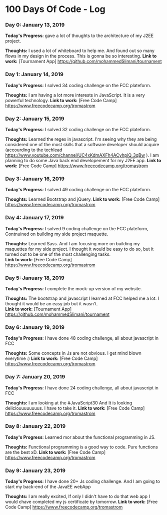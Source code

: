 # 100 Days Of Code - Log

### Day 0: January 13, 2019
**Today's Progress**: gave a lot of thoughts to the architecture of my J2EE project.

**Thoughts:** I used a lot of whiteboard to help me. And found out so many flows in my design in the process. This is gonna be so interesting.
**Link to work:** [Tournament App] https://github.com/mohammedSlimani/tournament


### Day 1: January 14, 2019
**Today's Progress**: I solved 34 coding challenge on the FCC plateform.

**Thoughts:** I am having a lot more interests in JavaScript. It is a very powerful technology. 
**Link to work:** [Free Code Camp] https://www.freecodecamp.org/tromastrom


### Day 2: January 15, 2019
**Today's Progress**: I solved 32 coding challenge on the FCC plateform.

**Thoughts:** Learned the regex in javascript. I'm seeing why they are being considered one of the most skills that a software developer should acquire (accourding to the techlead https://www.youtube.com/channel/UC4xKdmAXFh4ACyhpiQ_3qBw ). 
I am planning to do some Java back end developement for my J2EE app. 
**Link to work:** [Free Code Camp] https://www.freecodecamp.org/tromastrom

### Day 3: January 16, 2019
**Today's Progress**: I solved 49 coding challenge on the FCC plateform.

**Thoughts:** Learned Bootstrap and jQuery. 
**Link to work:** [Free Code Camp] https://www.freecodecamp.org/tromastrom

### Day 4: January 17, 2019
**Today's Progress**: I solved 9 coding challenge on the FCC plateform, Contnuined on building my side project maquette. 

**Thoughts:** Learned Sass. And I am focusing more on building my maquettes for my side project. I thought it would be easy to do so, but it turned out to be one of the most challenging tasks.   
**Link to work:** [Free Code Camp] https://www.freecodecamp.org/tromastrom

### Day 5: January 18, 2019
**Today's Progress**: I complete the mock-up version of my website. 

**Thoughts:** The bootstrap and javascript I learned at FCC helped me a lot. I thought it would be an easy job but it wasn't.   
**Link to work:** [Tournament App] https://github.com/mohammedSlimani/tournament 


### Day 6: January 19, 2019
**Today's Progress**: I have done 48 coding challenge, all about javascript in FCC

**Thoughts:** Some concepts in Js are not obvious. I get mind blown everytime :) 
**Link to work:** [Free Code Camp] https://www.freecodecamp.org/tromastrom


### Day 7: January 20, 2019
**Today's Progress**: I have done 24 coding challenge, all about javascript in FCC

**Thoughts:** I am looking at the #JavaScript30 And It is looking deliciouuuuuuuus. I have to take it.
**Link to work:** [Free Code Camp] https://www.freecodecamp.org/tromastrom

### Day 8: January 22, 2019
**Today's Progress**: Learned mor about the functional programming in JS.

**Thoughts:** Functional programming is a good way to code. Pure functions are the best xD.
**Link to work:** [Free Code Camp] https://www.freecodecamp.org/tromastrom

### Day 9: January 23, 2019
**Today's Progress**: I have done 20+ Js coding challenge. And I am going to start my back-end of the JavaEE webApp

**Thoughts:** I am really excited, If only I didn't have to do that web app I would chave completed my js certificate by tomorrow.
**Link to work:** [Free Code Camp] https://www.freecodecamp.org/tromastrom
